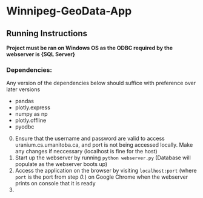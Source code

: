 # Winnipeg-GeoData-App

## Running Instructions

**Project must be ran on Windows OS as the ODBC required by the webserver is {SQL Server}** 

### Dependencies:
Any version of the dependencies below should suffice with preference over later versions
- pandas
- plotly.express
- numpy as np
- plotly.offline
- pyodbc

0. Ensure that the username and password are valid to access uranium.cs.umanitoba.ca, and port is not being accessed locally.  Make any changes if neccessary (localhost is fine for the host)
1. Start up the webserver by running `python webserver.py` (Database will populate as the webserver boots up)
2. Access the application on the browser by visiting `localhost:port` (where `port` is the port from step *0.*) on Google Chrome when the webserver prints on console that it is ready
3. 